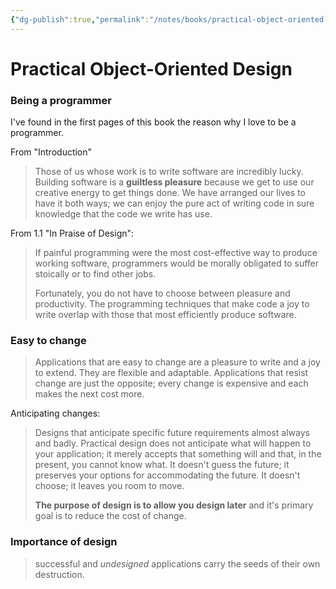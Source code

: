 ```yaml
---
{"dg-publish":true,"permalink":"/notes/books/practical-object-oriented-design/","dgHomeLink":true,"dgPassFrontmatter":false,"dgShowBacklinks":true,"dgShowLocalGraph":true}
---
```


# Practical Object-Oriented Design

### Being a programmer
I've found in the first pages of this book the reason why I love to be a programmer.

From "Introduction"

> Those of us whose work is to write software are incredibly lucky. Building software is a **guiltless pleasure** because we get to use our creative energy to get things done. We have arranged our lives to have it both ways; we can enjoy the pure act of writing code in sure knowledge that the code we write has use.


From 1.1 "In Praise of Design":

> If painful programming were the most cost-effective way to produce working software, programmers would be morally obligated to suffer stoically or to find other jobs.
> 
> Fortunately, you do not have to choose between pleasure and productivity. The programming techniques that make code a joy to write overlap with those that most efficiently produce software.


### Easy to change 

> Applications that are easy to change are a pleasure to write and a joy to extend. They are flexible and adaptable. Applications that resist change are just the opposite; every change is expensive and each makes the next cost more.

Anticipating changes:

> Designs that anticipate specific future requirements almost always and badly. Practical design does not anticipate what will happen to your application; it merely accepts that something will and that, in the present, you cannot know what. It doesn't guess the future; it preserves your options for accommodating the future. It doesn't choose; it leaves you room to move.
>
> **The purpose of design is to allow you design later** and it's primary goal is to reduce the cost of change.


### Importance of design 

> successful and _undesigned_ applications carry the seeds of their own destruction.